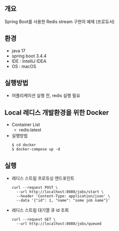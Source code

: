 ## 개요
Spring Boot를 사용한 Redis stream 구현의 예제 (프로듀서)

## 환경
- java 17
- spring boot 3.4.4
- IDE : IntelliJ IDEA
- OS : macOS

## 실행방법
- 어플리케이션 실행 전, redis 실행 필요

## Local 레디스 개발환경을 위한 Docker
- Container List
    - redis:latest
- 실행방법
  ```
  $ cd docker
  $ docker-compose up -d
  ```

## 실행
- 레디스 스트림 프로듀싱 엔드포인트 
    ```
    curl --request POST \
      --url http://localhost:8080/jobs/start \
      --header 'Content-Type: application/json' \
      --data '{"id": 1, "name": "some job name"}'
    ```

- 레디스 스트림 대기열 큐 id 조회
    ```
    curl --request GET \
      --url http://localhost:8080/jobs/queued
    ```
